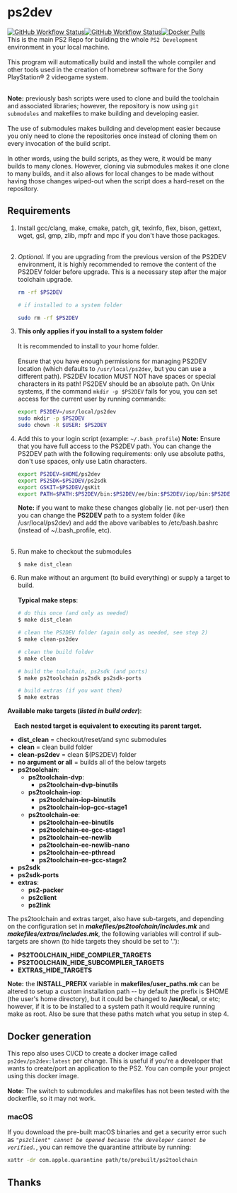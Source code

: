 # ps2dev

[![GitHub Workflow Status](https://img.shields.io/github/actions/workflow/status/ps2dev/ps2dev/compilation.yml?branch=master&label=CI&logo=github&style=for-the-badge)](https://github.com/ps2dev/ps2dev/actions?query=workflow%3ACI)[![GitHub Workflow Status](https://img.shields.io/github/actions/workflow/status/ps2dev/ps2dev/docker.yml?branch=master&label=CI&logo=github&style=for-the-badge)](https://github.com/ps2dev/ps2dev/actions?query=workflow%3ACI-Docker)[![Docker Pulls](https://img.shields.io/docker/pulls/ps2dev/ps2dev?style=for-the-badge)](https://hub.docker.com/r/ps2dev/ps2dev/tags)
&nbsp;  
This is the main PS2 Repo for building the whole `PS2 Development` environment in your local machine.  
&nbsp;  
This program will automatically build and install the whole compiler and other tools used in the creation of homebrew software for the Sony PlayStation® 2 videogame system.  

&nbsp;  
**Note:** previously bash scripts were used to clone and build the toolchain and associated libraries; however, the repository is now using `git submodules` and makefiles to make building and developing easier.  
&nbsp;  
The use of submodules makes building and development easier because you only need to clone the repositories once instead of cloning them on every invocation of the build script.  
&nbsp;  
In other words, using the build scripts, as they were, it would be many builds to many clones. However, cloning via submodules makes it one clone to many builds, and it also allows for local changes to be made without having those changes wiped-out when the script does a hard-reset on the repository.

## Requirements

1.  Install gcc/clang, make, cmake, patch, git, texinfo, flex, bison, gettext, wget, gsl, gmp, zlib, mpfr and mpc if you don't have those packages.  
&nbsp;
1.  _Optional._ If you are upgrading from the previous version of the PS2DEV environment, it is highly recommended to remove the content of the PS2DEV folder before upgrade. This is a necessary step after the major toolchain upgrade.
    ```bash
    rm -rf $PS2DEV
    
    # if installed to a system folder
    
    sudo rm -rf $PS2DEV
    ```
1.  **This only applies if you install to a system folder**  
&nbsp;  
It is recommended to install to your home folder.  
&nbsp;  
Ensure that you have enough permissions for managing PS2DEV location (which defaults to `/usr/local/ps2dev`, but you can use a different path). PS2DEV location MUST NOT have spaces or special characters in its path! PS2DEV should be an absolute path. On Unix systems, if the command `mkdir -p $PS2DEV` fails for you, you can set access for the current user by running commands:
    ```bash
    export PS2DEV=/usr/local/ps2dev
    sudo mkdir -p $PS2DEV
    sudo chown -R $USER: $PS2DEV
    ```
1.  Add this to your login script (example: `~/.bash_profile`)
    **Note:** Ensure that you have full access to the PS2DEV path. You can change the PS2DEV path with the following requirements: only use absolute paths, don't use spaces, only use Latin characters.  
    ```bash
    export PS2DEV=$HOME/ps2dev
    export PS2SDK=$PS2DEV/ps2sdk
    export GSKIT=$PS2DEV/gsKit
    export PATH=$PATH:$PS2DEV/bin:$PS2DEV/ee/bin:$PS2DEV/iop/bin:$PS2DEV/dvp/bin:$PS2SDK/bin
    ```  
    **Note:** if you want to make these changes globally (ie. not per-user) then you can change the **PS2DEV** path to a system folder (like /usr/local/ps2dev) and add the above varibables to /etc/bash.bashrc (instead of ~/.bash_profile, etc).  
    &nbsp;
    
1.  Run make to checkout the submodules
    ```bash
    $ make dist_clean
    ```

1.  Run make without an argument (to build everything) or supply a target to build.  
    &nbsp;  
    **Typical make steps**:
    ```bash
    # do this once (and only as needed)
    $ make dist_clean
    
    # clean the PS2DEV folder (again only as needed, see step 2)
    $ make clean-ps2dev
    
    # clean the build folder
    $ make clean
    
    # build the toolchain, ps2sdk (and ports)
    $ make ps2toolchain ps2sdk ps2sdk-ports
    
    # build extras (if you want them)
    $ make extras
    ```
    
**Available make targets (*listed in build order*)**:  
&nbsp;  
&nbsp;&nbsp;&nbsp;&nbsp;**Each nested target is equivalent to executing its parent target.**
&nbsp;
+ **dist_clean** = checkout/reset/and sync submodules
+ **clean** = clean build folder
+ **clean-ps2dev** = clean $(PS2DEV) folder
+ **no argument or all** = builds all of the below targets
+ **ps2toolchain**:
    + **ps2toolchain-dvp**:
        + **ps2toolchain-dvp-binutils**
    + **ps2toolchain-iop**:
        + **ps2toolchain-iop-binutils**
        + **ps2toolchain-iop-gcc-stage1**
    + **ps2toolchain-ee**:  
        + **ps2toolchain-ee-binutils**
        + **ps2toolchain-ee-gcc-stage1**
        + **ps2toolchain-ee-newlib**
        + **ps2toolchain-ee-newlib-nano**
        + **ps2toolchain-ee-pthread**
        + **ps2toolchain-ee-gcc-stage2**
+ **ps2sdk**
+ **ps2sdk-ports**
+ **extras**:
    + **ps2-packer**
    + **ps2client**
    + **ps2link**

The ps2toolchain and extras target, also have sub-targets, and depending on the configuration set in ***makefiles/ps2toolchain/includes.mk*** and ***makefiles/extras/includes.mk***, the following variables will control if sub-targets are shown (to hide targets they should be set to '.'):

+ **PS2TOOLCHAIN_HIDE_COMPILER_TARGETS**
+ **PS2TOOLCHAIN_HIDE_SUBCOMPILER_TARGETS**
+ **EXTRAS_HIDE_TARGETS**

**Note:** the **INSTALL_PREFIX** variable in **makefiles/user_paths.mk** can be altered to setup a custom installation path -- by default the prefix is $HOME (the user's home directory), but it could be changed to **/usr/local**, or etc; however, if it is to be installed to a system path it would require running make as root. Also be sure that these paths match what you setup in step 4.

## Docker generation

This repo also uses CI/CD to create a docker image called `ps2dev/ps2dev:latest` per change. This is useful if you're a developer that wants to create/port an application to the PS2. You can compile your project using this docker image.  
&nbsp;  
**Note:** The switch to submodules and makefiles has not been tested with the
dockerfile, so it may not work.

### macOS

If you download the pre-built macOS binaries and get a security error such as _`"ps2client" cannot be opened because the developer cannot be verified.`_, you can remove the quarantine attribute by running:
```bash
xattr -dr com.apple.quarantine path/to/prebuilt/ps2toolchain
```

## Thanks
